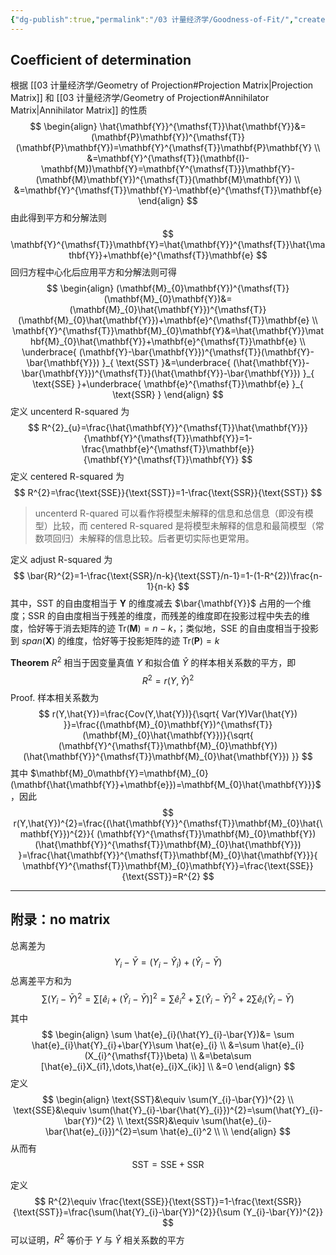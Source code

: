 ```yaml
---
{"dg-publish":true,"permalink":"/03 计量经济学/Goodness-of-Fit/","created":"2024-05-22T16:36:25.000+08:00","updated":"2024-09-09T10:35:22.711+08:00"}
---
```


## Coefficient of determination

根据 [[03 计量经济学/Geometry of Projection#Projection Matrix\|Projection Matrix]] 和 [[03 计量经济学/Geometry of Projection#Annihilator Matrix\|Annihilator Matrix]] 的性质
$$
\begin{align}
\hat{\mathbf{Y}}^{\mathsf{T}}\hat{\mathbf{Y}}&=(\mathbf{P}\mathbf{Y})^{\mathsf{T}}(\mathbf{P}\mathbf{Y})=\mathbf{Y}^{\mathsf{T}}\mathbf{P}\mathbf{Y} \\
&=\mathbf{Y}^{\mathsf{T}}(\mathbf{I}-\mathbf{M})\mathbf{Y}=\mathbf{Y^{\mathsf{T}}}\mathbf{Y}-(\mathbf{M}\mathbf{Y})^{\mathsf{T}}(\mathbf{M}\mathbf{Y}) \\
&=\mathbf{Y}^{\mathsf{T}}\mathbf{Y}-\mathbf{e}^{\mathsf{T}}\mathbf{e}
\end{align}
$$
由此得到平方和分解法则
$$
\mathbf{Y}^{\mathsf{T}}\mathbf{Y}=\hat{\mathbf{Y}}^{\mathsf{T}}\hat{\mathbf{Y}}+\mathbf{e}^{\mathsf{T}}\mathbf{e}
$$
回归方程中心化后应用平方和分解法则可得
$$
\begin{align}
(\mathbf{M}_{0}\mathbf{Y})^{\mathsf{T}}(\mathbf{M}_{0}\mathbf{Y})&=(\mathbf{M}_{0}\hat{\mathbf{Y}})^{\mathsf{T}}(\mathbf{M}_{0}\hat{\mathbf{Y}})+\mathbf{e}^{\mathsf{T}}\mathbf{e} \\
\mathbf{Y}^{\mathsf{T}}\mathbf{M}_{0}\mathbf{Y}&=\hat{\mathbf{Y}}\mathbf{M}_{0}\hat{\mathbf{Y}}+\mathbf{e}^{\mathsf{T}}\mathbf{e} \\
\underbrace{ (\mathbf{Y}-\bar{\mathbf{Y}})^{\mathsf{T}}(\mathbf{Y}-\bar{\mathbf{Y}}) }_{ \text{SST} }&=\underbrace{ (\hat{\mathbf{Y}}-\bar{\mathbf{Y}})^{\mathsf{T}}(\hat{\mathbf{Y}}-\bar{\mathbf{Y}}) }_{ \text{SSE} }+\underbrace{ \mathbf{e}^{\mathsf{T}}\mathbf{e} }_{ \text{SSR} }
\end{align}
$$
定义 uncenterd R-squared 为
$$
R^{2}_{u}=\frac{\hat{\mathbf{Y}}^{\mathsf{T}}\hat{\mathbf{Y}}}{\mathbf{Y}^{\mathsf{T}}\mathbf{Y}}=1-\frac{\mathbf{e}^{\mathsf{T}}\mathbf{e}}{\mathbf{Y}^{\mathsf{T}}\mathbf{Y}}
$$
定义 centered R-squared 为
$$
R^{2}=\frac{\text{SSE}}{\text{SST}}=1-\frac{\text{SSR}}{\text{SST}}
$$
> uncenterd R-quared 可以看作将模型未解释的信息和总信息（即没有模型）比较，而 centered R-squared 是将模型未解释的信息和最简模型（常数项回归）未解释的信息比较。后者更切实际也更常用。

定义 adjust R-squared 为
$$
\bar{R}^{2}=1-\frac{\text{SSR}/n-k}{\text{SST}/n-1}=1-(1-R^{2})\frac{n-1}{n-k}
$$
其中，$\text{SST}$ 的自由度相当于 $\mathbf{Y}$ 的维度减去 $\bar{\mathbf{Y}}$ 占用的一个维度；$\text{SSR}$ 的自由度相当于残差的维度，而残差的维度即在投影过程中失去的维度，恰好等于消去矩阵的迹 $\mathrm{Tr}(\mathbf{M})=n-k$，；类似地，$\text{SSE}$ 的自由度相当于投影到 $span(\mathbf{X})$ 的维度，恰好等于投影矩阵的迹 $\mathrm{Tr}(\mathbf{P})=k$

**Theorem** $R^{2}$ 相当于因变量真值 $Y$ 和拟合值 $\hat{Y}$ 的样本相关系数的平方，即
$$R^{2}=r(Y,\hat{Y})^{2}$$
Proof.
样本相关系数为
$$
r(Y,\hat{Y})=\frac{Cov(Y,\hat{Y})}{\sqrt{ Var(Y)Var(\hat{Y}) }}=\frac{(\mathbf{M}_{0}\mathbf{Y})^{\mathsf{T}}(\mathbf{M}_{0}\hat{\mathbf{Y}})}{\sqrt{ (\mathbf{Y}^{\mathsf{T}}\mathbf{M}_{0}\mathbf{Y})(\hat{\mathbf{Y}}^{\mathsf{T}}\mathbf{M}_{0}\hat{\mathbf{Y}}) }}
$$
其中 $\mathbf{M}_0\mathbf{Y}=\mathbf{M}_{0}(\mathbf{\hat{\mathbf{Y}}+\mathbf{e}})=\mathbf{M_{0}\hat{\mathbf{Y}}}$，因此
$$
r(Y,\hat{Y})^{2}=\frac{(\hat{\mathbf{Y}}^{\mathsf{T}}\mathbf{M}_{0}\hat{\mathbf{Y}})^{2}}{ (\mathbf{Y}^{\mathsf{T}}\mathbf{M}_{0}\mathbf{Y})(\hat{\mathbf{Y}}^{\mathsf{T}}\mathbf{M}_{0}\hat{\mathbf{Y}}) }=\frac{\hat{\mathbf{Y}}^{\mathsf{T}}\mathbf{M}_{0}\hat{\mathbf{Y}}}{ \mathbf{Y}^{\mathsf{T}}\mathbf{M}_{0}\mathbf{Y}}=\frac{\text{SSE}}{\text{SST}}=R^{2}
$$


---

## 附录：no matrix

总离差为
$$
Y_{i}-\bar{Y}=(Y_{i}-\hat{Y}_{i})+(\hat{Y}_{i}-\bar{Y})
$$
总离差平方和为
$$
\sum(Y_{i}-\bar{Y})^2=\sum[\hat{e}_{i}+(\hat{Y}_{i}-\bar{Y})]^{2}=\sum \hat{e}_{i}^{2}+\sum (\hat{Y}_{i}-\bar{Y})^{2}+2\sum \hat{e}_{i}(\hat{Y}_{i}-\bar{Y})
$$
其中
$$
\begin{align}
\sum \hat{e}_{i}(\hat{Y}_{i}-\bar{Y})&=
\sum \hat{e}_{i}\hat{Y}_{i}+\bar{Y}\sum \hat{e}_{i}  \\
&=\sum \hat{e}_{i}(X_{i}^{\mathsf{T}}\beta) \\
&=\beta\sum [\hat{e}_{i}X_{i1},\dots,\hat{e}_{i}X_{ik}] \\
&=0
\end{align}
$$
定义
$$
\begin{align}
\text{SST}&\equiv \sum(Y_{i}-\bar{Y})^{2} \\
\text{SSE}&\equiv \sum(\hat{Y}_{i}-\bar{\hat{Y}_{i}})^{2}=\sum(\hat{Y}_{i}-\bar{Y})^{2} \\
\text{SSR}&\equiv \sum(\hat{e}_{i}-\bar{\hat{e}_{i}})^{2}=\sum \hat{e}_{i}^2 \\ \\
\end{align}
$$
从而有
$$
\text{SST}=\text{SSE}+\text{SSR}
$$

定义
$$
R^{2}\equiv \frac{\text{SSE}}{\text{SST}}=1-\frac{\text{SSR}}{\text{SST}}=\frac{\sum(\hat{Y}_{i}-\bar{Y})^{2}}{\sum (Y_{i}-\bar{Y})^{2}}
$$
可以证明，$R^2$ 等价于 $Y$ 与 $\hat{Y}$ 相关系数的平方
